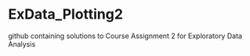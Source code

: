 # ExData_Plotting2
github containing solutions to Course Assignment 2 for Exploratory Data Analysis
